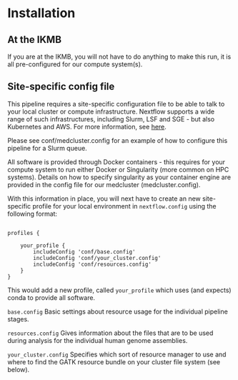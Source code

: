 # Installation

## At the IKMB

If you are at the IKMB, you will not have to do anything to make this run, it is all pre-configured for our compute system(s).
 
## Site-specific config file

This pipeline requires a site-specific configuration file to be able to talk to your local cluster or compute infrastructure. Nextflow supports a wide
range of such infrastructures, including Slurm, LSF and SGE - but also Kubernetes and AWS. For more information, see [here](https://www.nextflow.io/docs/latest/executor.html).

Please see conf/medcluster.config for an example of how to configure this pipeline for a Slurm queue.

All software is provided through Docker containers - this requires for your compute system to run either Docker or Singularity (more common on HPC systems). Details on how to specify singularity as your container engine are provided in the config file for our medcluster (medcluster.config).

With this information in place, you will next have to create an new site-specific profile for your local environment in `nextflow.config` using the following format:

```

profiles {
    
    your_profile {
        includeConfig 'conf/base.config'
        includeConfig 'conf/your_cluster.config'
        includeConfig 'conf/resources.config'
    }
}

```

This would add a new profile, called `your_profile` which uses (and expects) conda to provide all software. 

`base.config` Basic settings about resource usage for the individual pipeline stages. 

`resources.config` Gives information about the files that are to be used during analysis for the individual human genome assemblies. 

`your_cluster.config` Specifies which sort of resource manager to use and where to find the GATK resource bundle on your cluster file system (see below).

